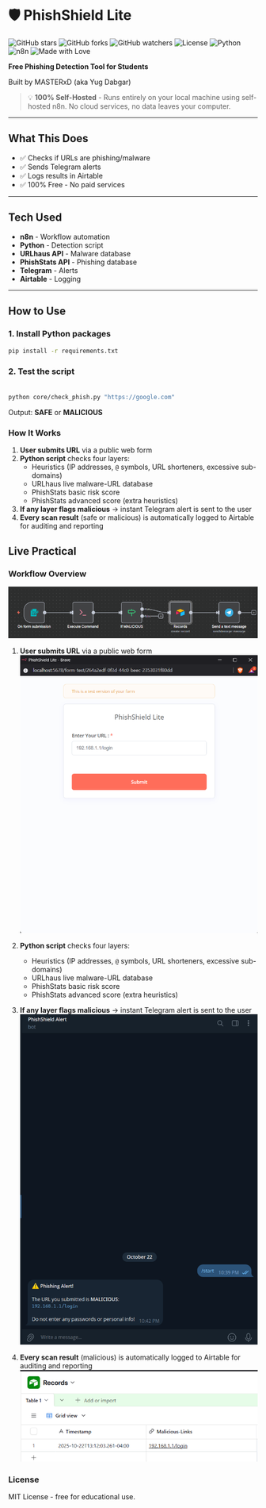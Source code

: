 # 🛡️ PhishShield Lite

![GitHub stars](https://img.shields.io/github/stars/yugdabgar21/PhishShield?style=social)
![GitHub forks](https://img.shields.io/github/forks/yugdabgar21/PhishShield?style=social)
![GitHub watchers](https://img.shields.io/github/watchers/yugdabgar21/PhishShield?style=social)
![License](https://img.shields.io/github/license/yugdabgar21/PhishShield)
![Python](https://img.shields.io/badge/python-3.8+-blue.svg)
![n8n](https://img.shields.io/badge/n8n-self--hosted-orange)
![Made with Love](https://img.shields.io/badge/Made%20with-❤️-red)

**Free Phishing Detection Tool for Students**

Built by MASTERxD (aka Yug Dabgar)

> 💡 **100% Self-Hosted** - Runs entirely on your local machine using self-hosted n8n. No cloud services, no data leaves your computer.

---

## What This Does

- ✅ Checks if URLs are phishing/malware
- ✅ Sends Telegram alerts
- ✅ Logs results in Airtable
- ✅ 100% Free - No paid services

---

## Tech Used

- **n8n** - Workflow automation
- **Python** - Detection script
- **URLhaus API** - Malware database
- **PhishStats API** - Phishing database
- **Telegram** - Alerts
- **Airtable** - Logging

---

## How to Use

### 1. Install Python packages
```bash
pip install -r requirements.txt
```
### 2. Test the script
```bash

python core/check_phish.py "https://google.com"
```
Output: **SAFE** or **MALICIOUS**

### How It Works

1. **User submits URL** via a public web form  
2. **Python script** checks four layers:
   - Heuristics (IP addresses, `@` symbols, URL shorteners, excessive sub-domains)
   - URLhaus live malware-URL database
   - PhishStats basic risk score
   - PhishStats advanced score (extra heuristics)
3. **If any layer flags malicious** → instant Telegram alert is sent to the user  
4. **Every scan result** (safe or malicious) is automatically logged to Airtable for auditing and reporting

## Live Practical

### Workflow Overview
![PhishShield Workflow](docs/workflow-screenshot.png)

1. **User submits URL** via a public web form  
   ![Submission Form](docs/form-example.png)

2. **Python script** checks four layers:
   - Heuristics (IP addresses, `@` symbols, URL shorteners, excessive sub-domains)
   - URLhaus live malware-URL database
   - PhishStats basic risk score
   - PhishStats advanced score (extra heuristics)

3. **If any layer flags malicious** → instant Telegram alert is sent to the user  
   ![Telegram Alert](docs/telegram-alert.png)

4. **Every scan result** (malicious) is automatically logged to Airtable for auditing and reporting  
   ![Airtable Logs](docs/airtable-log.png)

### License  
MIT License - free for educational use.
